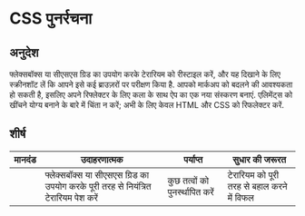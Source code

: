 # CSS पुनर्रचना

## अनुदेश

फ्लेक्सबॉक्स या सीएसएस ग्रिड का उपयोग करके टेरारियम को रीस्टाइल करें, और यह दिखाने के लिए स्क्रीनशॉट लें कि आपने इसे कई ब्राउज़रों पर परीक्षण किया है. आपको मार्कअप को बदलने की आवश्यकता हो सकती है, इसलिए अपने रिफ्लेक्टर के लिए कला के साथ ऐप का एक नया संस्करण बनाएं. एलिमेंट्स को खींचने योग्य बनाने के बारे में चिंता न करें; अभी के लिए केवल HTML और CSS को रिफलेक्टर करें.

## शीर्ष

| मानदंड | उदाहरणात्मक                                                                        | पर्याप्त                        | सुधार की जरूरत                             |
| ------ | ---------------------------------------------------------------------------------- | ------------------------------- | ------------------------------------------ |
|        | फ्लेक्सबॉक्स या सीएसएस ग्रिड का उपयोग करके पूरी तरह से नियंत्रित टेरारियम पेश करें | कुछ तत्वों को पुनर्स्थापित करें | टेरारियम को पूरी तरह से बहाल करने में विफल |
